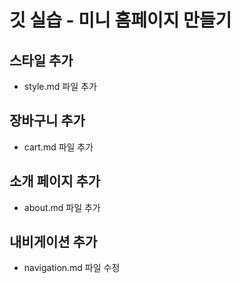 # 깃 실습 - 미니 홈페이지 만들기


## 스타일 추가
- style.md 파일 추가

## 장바구니 추가
- cart.md 파일 추가

## 소개 페이지 추가
- about.md 파일 추가

## 내비게이션 추가
- navigation.md 파일 수정


